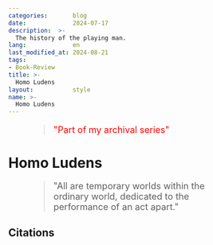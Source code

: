 ```yaml
---
categories:       blog
date:             2024-07-17
description:  >-
  The history of the playing man.
lang:             en
last_modified_at: 2024-08-21
tags:
- Book-Review
title: >-
  Homo Ludens
layout:           style
name: >-
  Homo Ludens
---
```



<figure class="container-lg" style="padding: 0;">
    <blockquote class="blockquote" style="font-size: 18px; color: red;">
    <p>"Part of my archival series"</p>
    </blockquote>
</figure>

# Homo Ludens

<figure class="container-lg" style="padding: 0;">
    <blockquote class="blockquote" style="font-size: 18px;">
    <p>"All are temporary worlds within the ordinary world, dedicated to the performance of an act apart."</p>
    </blockquote>
</figure>

## Citations